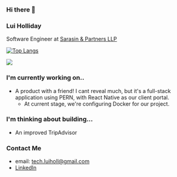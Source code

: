 ### Hi there 👋

### Lui Holliday

Software Engineer at <a target="_blank" href="https://sarasinandpartners.com/"/>Sarasin & Partners LLP</a> 

[![Top Langs](https://github-readme-stats.vercel.app/api/top-langs/?username=luiHoll97&layout=compact)](https://github.com/luiHoll97/github-readme-stats)

![](https://komarev.com/ghpvc/?username=luiHoll97&color=ff69b4)


### I'm currently working on..
- A product with a friend! I cant reveal much, but it's a full-stack application using PERN, with React Native as our client portal.
    - At current stage, we're configuring Docker for our project. 



### I'm thinking about building...
- An improved TripAdvisor

### Contact Me

- email: tech.luiholl@gmail.com
- <a href= https://www.linkedin.com/in/lucien-holliday/> LinkedIn </a>

<!--
**luiHoll97/luiHoll97** is a ✨ _special_ ✨ repository because its `README.md` (this file) appears on your GitHub profile.

Here are some ideas to get you started:

- 🔭 I’m currently working on ...
- 🌱 I’m currently learning ...
- 👯 I’m looking to collaborate on ...
- 🤔 I’m looking for help with ...
- 💬 Ask me about ...
- 📫 How to reach me: ...
- 😄 Pronouns: ...
- ⚡ Fun fact: ...
-->
